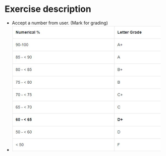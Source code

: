 # Exercise description

- Accept a number from user. (Mark for grading)
- ![alt text](images/grading.jpg)


